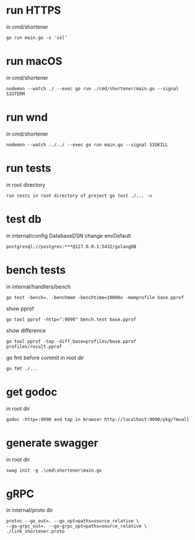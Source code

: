 # run HTTPS

in cmd/shortener

    go run main.go -s 'ssl'

# run macOS

in cmd/shortener

    nodemon --watch ./ --exec go run ./cmd/shortener/main.go --signal SIGTERM

# run wnd

in cmd/shortener

    nodemon --watch ../../ --exec go run main.go --signal SIGKILL

# run tests

in root directory

    run tests in root directory of project go test ./... -v

# test db

in internal/config DatabaseDSN change envDefault

    postgresql://postgres:***@127.0.0.1:5432/golangDB

# bench tests

in internal/handlers/bench

    go test -bench=. -benchmem -benchtime=10000x -memprofile base.pprof

show pprof

    go tool pprof -http=":9090" bench.test base.pprof

show difference

    go tool pprof -top -diff_base=profiles/base.pprof profiles/result.pprof

go fmt before commit in root dir

    go fmt ./...

# get godoc

in root dir

    godoc -http=:9090 and tap in browser http://localhost:9090/pkg/?m=all

# generate swagger

in root dir

    swag init -g .\cmd\shortener\main.go

# gRPC

in internal/proto dir

    protoc --go_out=. --go_opt=paths=source_relative \
    --go-grpc_out=. --go-grpc_opt=paths=source_relative \
    ./link_shortener.proto
